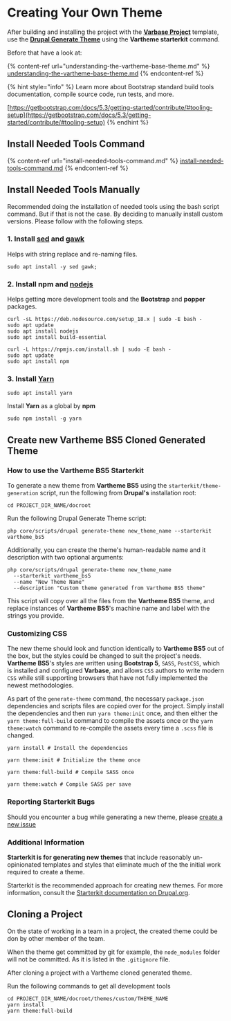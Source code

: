 # Creating Your Own Theme

After building and installing the project with the [**Varbase Project**](https://github.com/Vardot/varbase-project) template, use the [**Drupal Generate Theme**](https://www.drupal.org/docs/core-modules-and-themes/core-themes/starterkit-theme) using the **Vartheme starterkit**  command.&#x20;

Before that have a look at:

{% content-ref url="understanding-the-vartheme-base-theme.md" %}
[understanding-the-vartheme-base-theme.md](understanding-the-vartheme-base-theme.md)
{% endcontent-ref %}

{% hint style="info" %}
Learn more about Bootstrap standard build tools documentation, compile source code, run tests, and more.

[https://getbootstrap.com/docs/5.3/getting-started/contribute/#tooling-setup](https://getbootstrap.com/docs/5.3/getting-started/contribute/#tooling-setup)
{% endhint %}

## Install Needed Tools Command

{% content-ref url="install-needed-tools-command.md" %}
[install-needed-tools-command.md](install-needed-tools-command.md)
{% endcontent-ref %}

## Install Needed Tools Manually

Recommended doing the installation of needed tools using the bash script command. But if that is not the case. By deciding to manually install custom versions. Please follow with the following steps.

### **1. Install** [**sed**](https://www.gnu.org/software/sed/manual/sed.html) **and** [**gawk**](https://www.gnu.org/software/gawk/manual/gawk.html)

Helps with string replace and re-naming files.

```
sudo apt install -y sed gawk;
```

### **2. Install npm** and [**nodejs**](https://nodejs.org/en/)

&#x20;Helps getting more development tools and the **Bootstrap** and **popper** packages.&#x20;

```
curl -sL https://deb.nodesource.com/setup_18.x | sudo -E bash - 
sudo apt update
sudo apt install nodejs
sudo apt install build-essential

curl -L https://npmjs.com/install.sh | sudo -E bash -
sudo apt update
sudo apt install npm
```

### 3. Install [Yarn](https://yarnpkg.com/getting-started)

```
sudo apt install yarn
```

Install **Yarn** as a global by **npm**

```
sudo npm install -g yarn
```



## Create new Vartheme BS5 Cloned Generated Theme

### How to use the Vartheme BS5 Starterkit

To generate a new theme from **Vartheme BS5** using the `starterkit/theme-generation` script, run the following from **Drupal's** installation root:

```
cd PROJECT_DIR_NAME/docroot
```

Run the following Drupal Generate Theme script:

```
php core/scripts/drupal generate-theme new_theme_name --starterkit vartheme_bs5
```

Additionally, you can create the theme's human-readable name and it description with two optional arguments:

```
php core/scripts/drupal generate-theme new_theme_name
  --starterkit vartheme_bs5
  --name "New Theme Name"
  --description "Custom theme generated from Vartheme BS5 theme"
```

This script will copy over all the files from the **Vartheme BS5** theme, and replace instances of **Vartheme BS5**'s machine name and label with the strings you provide.

### Customizing CSS

The new theme should look and function identically to **Vartheme BS5** out of the box, but the styles could be changed to suit the project's needs. **Vartheme BS5**'s styles are written using **Bootstrap 5**, `SASS`, `PostCSS`, which is installed and configured **Varbase**, and allows `CSS` authors to write modern `CSS` while still supporting browsers that have not fully implemented the newest methodologies.

As part of the `generate-theme` command, the necessary `package.json` dependencies and scripts files are copied over for the project. Simply install the dependencies and then run `yarn theme:init` once, and then either the `yarn theme:full-build` command to compile the assets once or the `yarn theme:watch` command to re-compile the assets every time a `.scss` file is changed.

```
yarn install # Install the dependencies

yarn theme:init # Initialize the theme once

yarn theme:full-build # Compile SASS once

yarn theme:watch # Compile SASS per save
```

### Reporting Starterkit Bugs

Should you encounter a bug while generating a new theme, please [create a new issue](https://www.drupal.org/node/add/project-issue/vartheme\_bs5)

### Additional Information

**Starterkit is for generating new themes** that include reasonably un-opinionated templates and styles that eliminate much of the the initial work required to create a theme.

Starterkit is the recommended approach for creating new themes. For more information, consult the [Starterkit documentation on Drupal.org](https://www.drupal.org/docs/core-modules-and-themes/core-themes/starterkit-theme).

## Cloning a Project

On the state of working in a team in a project, the created theme could be don by other member of the team.

When the theme get committed by git for example, the `node_modules` folder will not be committed. As it is listed in the `.gitignore` file.

After cloning a project with a Vartheme cloned generated theme.

Run the following commands to get all development tools

```
cd PROJECT_DIR_NAME/docroot/themes/custom/THEME_NAME
yarn install
yarn theme:full-build
```

&#x20;
